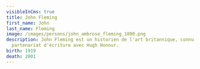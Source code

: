 ```yaml
---
visibleInCms: true
title: John Fleming
first_name: John
last_name: Fleming
image: /images/persons/john_ambrose_fleming_1890.png
description: John Fleming est un historien de l'art britannique, connu pour son
  partenariat d'écriture avec Hugh Honour.
birth: 1919
death: 2001
---
```

